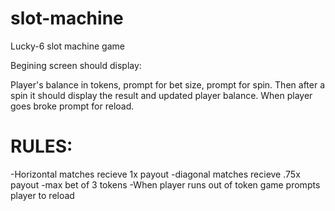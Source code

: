 # slot-machine

Lucky-6 slot machine game

Begining screen should display:

Player's balance in tokens,
prompt for bet size,
prompt for spin. Then after a spin it should
display the result and updated player balance.
When player goes broke prompt for reload.

# RULES:
 -Horizontal matches recieve 1x payout
 -diagonal matches recieve .75x payout
 -max bet of 3 tokens
 -When player runs out of token game prompts player to reload
